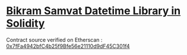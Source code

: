 # [Bikram Samvat Datetime Library in Solidity](https://nepal-blockchain.github.io/bikram-samvat)
 
Contract source verified on Etherscan :  
[0x7fFa4942bfC4b25f9Bfe56e21110d9dF45C301f4](https://rinkeby.etherscan.io/address/0x7fFa4942bfC4b25f9Bfe56e21110d9dF45C301f4#code) 
